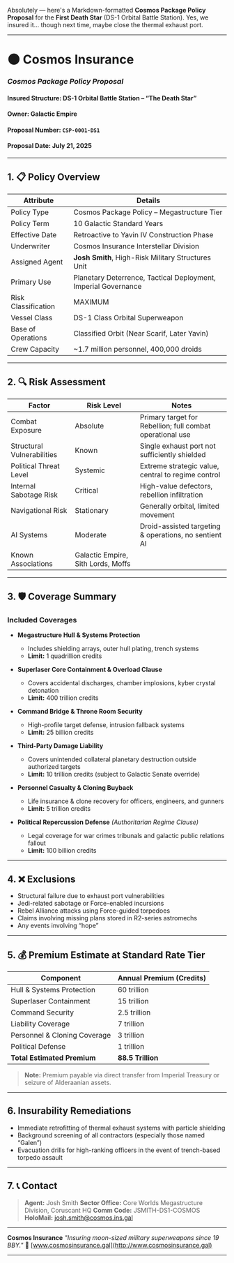 Absolutely — here's a Markdown-formatted **Cosmos Package Policy Proposal** for the **First Death Star** (DS-1 Orbital Battle Station). Yes, we insured it… though next time, maybe close the thermal exhaust port.

---

# 🌑 Cosmos Insurance

### *Cosmos Package Policy Proposal*

#### Insured Structure: **DS-1 Orbital Battle Station – “The Death Star”**

#### Owner: **Galactic Empire**

#### Proposal Number: `CSP-0001-DS1`

#### Proposal Date: July 21, 2025

---

## 1. 📋 Policy Overview

| Attribute           | Details                                                        |
| ------------------- | -------------------------------------------------------------- |
| Policy Type         | Cosmos Package Policy – Megastructure Tier                     |
| Policy Term         | 10 Galactic Standard Years                                     |
| Effective Date      | Retroactive to Yavin IV Construction Phase                     |
| Underwriter         | Cosmos Insurance Interstellar Division                         |
| Assigned Agent      | **Josh Smith**, High-Risk Military Structures Unit             |
| Primary Use         | Planetary Deterrence, Tactical Deployment, Imperial Governance |
| Risk Classification | MAXIMUM                                                        |
| Vessel Class        | DS-1 Class Orbital Superweapon                                 |
| Base of Operations  | Classified Orbit (Near Scarif, Later Yavin)                    |
| Crew Capacity       | \~1.7 million personnel, 400,000 droids                        |

---

## 2. 🔍 Risk Assessment

| Factor                     | Risk Level                         | Notes                                                     |
| -------------------------- | ---------------------------------- | --------------------------------------------------------- |
| Combat Exposure            | Absolute                           | Primary target for Rebellion; full combat operational use |
| Structural Vulnerabilities | Known                              | Single exhaust port not sufficiently shielded             |
| Political Threat Level     | Systemic                           | Extreme strategic value, central to regime control        |
| Internal Sabotage Risk     | Critical                           | High-value defectors, rebellion infiltration              |
| Navigational Risk          | Stationary                         | Generally orbital, limited movement                       |
| AI Systems                 | Moderate                           | Droid-assisted targeting & operations, no sentient AI     |
| Known Associations         | Galactic Empire, Sith Lords, Moffs |                                                           |

---

## 3. 🛡️ Coverage Summary

### **Included Coverages**

* **Megastructure Hull & Systems Protection**

  * Includes shielding arrays, outer hull plating, trench systems
  * **Limit:** 1 quadrillion credits

* **Superlaser Core Containment & Overload Clause**

  * Covers accidental discharges, chamber implosions, kyber crystal detonation
  * **Limit:** 400 trillion credits

* **Command Bridge & Throne Room Security**

  * High-profile target defense, intrusion fallback systems
  * **Limit:** 25 billion credits

* **Third-Party Damage Liability**

  * Covers unintended collateral planetary destruction outside authorized targets
  * **Limit:** 10 trillion credits (subject to Galactic Senate override)

* **Personnel Casualty & Cloning Buyback**

  * Life insurance & clone recovery for officers, engineers, and gunners
  * **Limit:** 5 trillion credits

* **Political Repercussion Defense** *(Authoritarian Regime Clause)*

  * Legal coverage for war crimes tribunals and galactic public relations fallout
  * **Limit:** 100 billion credits

---

## 4. ❌ Exclusions

* Structural failure due to exhaust port vulnerabilities
* Jedi-related sabotage or Force-enabled incursions
* Rebel Alliance attacks using Force-guided torpedoes
* Claims involving missing plans stored in R2-series astromechs
* Any events involving “hope”

---

## 5. 💰 Premium Estimate at Standard Rate Tier

| Component                    | Annual Premium (Credits) |
| ---------------------------- | ------------------------ |
| Hull & Systems Protection    | 60 trillion              |
| Superlaser Containment       | 15 trillion              |
| Command Security             | 2.5 trillion             |
| Liability Coverage           | 7 trillion               |
| Personnel & Cloning Coverage | 3 trillion               |
| Political Defense            | 1 trillion               |
| **Total Estimated Premium**  | **88.5 Trillion**        |

> **Note:** Premium payable via direct transfer from Imperial Treasury or seizure of Alderaanian assets.

---

## 6. Insurability Remediations

* Immediate retrofitting of thermal exhaust systems with particle shielding
* Background screening of all contractors (especially those named “Galen”)
* Evacuation drills for high-ranking officers in the event of trench-based torpedo assault

---

## 7. 📞 Contact

> **Agent:** Josh Smith
> **Sector Office:** Core Worlds Megastructure Division, Coruscant HQ
> **Comm Code:** JSMITH-DS1-COSMOS
> **HoloMail:** [josh.smith@cosmos.ins.gal](mailto:josh.smith@cosmos.ins.gal)

---

**Cosmos Insurance**
*"Insuring moon-sized military superweapons since 19 BBY."*
🌌 [www.cosmosinsurance.gal](http://www.cosmosinsurance.gal)

---
